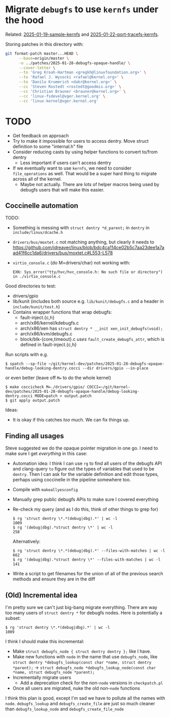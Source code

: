 # Migrate `debugfs` to use `kernfs` under the hood

Related: [2025-01-19-sample-kernfs](../2025-01-19-sample-kernfs) and [2025-01-22-port-tracefs-kernfs](../2025-01-22-port-tracefs-kernfs).

Storing patches in this directory with:

```bash
git format-patch master...HEAD \
      --base=origin/master \
      -o ../patches/2025-01-28-debugfs-opaque-handle/ \
      --cover-letter \
      --to 'Greg Kroah-Hartman <gregkh@linuxfoundation.org>' \
      --to 'Rafael J. Wysocki <rafael@kernel.org>' \
      --to 'Danilo Krummrich <dakr@kernel.org>' \
      --cc 'Steven Rostedt <rostedt@goodmis.org>' \
      --cc 'Christian Brauner <brauner@kernel.org>' \
      --cc 'linux-fsdevel@vger.kernel.org' \
      --cc 'linux-kernel@vger.kernel.org'
```

# TODO

- Get feedback on approach
- Try to make it impossible for users to access dentry. Move struct definition to some "internal.h" file
- Consider reducing casts by using helper functions to convert to/from dentry
  - Less important if users can't access dentry
- If we eventually want to use `kernfs`, we need to consider `file_operations` as well. That would be a super hard thing to migrate across all of the kernel.
  - Maybe not actually. There are lots of helper macros being used by debugfs users that will make this easier.

## Coccinelle automation

TODO:

- Something is messing with `struct dentry *d_parent;` in `dentry` in `include/linux/dcache.h`
- `drivers/bus/moxtet.c` not matching anything, but clearly it needs to <https://github.com/jdreaver/linux/blob/bdc4ca114ce02b5c7aa23dee1a7aad41f6cc1da6/drivers/bus/moxtet.c#L553-L578>
- `virtio_console.c` (do M=drivers/char) not working with:

   ```
   EXN: Sys_error("tty/hvc/hvc_console.h: No such file or directory") in ./virtio_console.c
   ```

Good directories to test:
- drivers/gpio
- lib/kunit (includes both source e.g. `lib/kunit/debugfs.c` and a header in `include/kunit/test.h`)
- Contains wrapper functions that wrap debugfs:
  - fault-inject.{c,h}
  - arch/x86/kernel/kdebugfs.c
  - arch/x86/xen has `struct dentry * __init xen_init_debugfs(void);`
  - arch/x86/kvm/debugfs.c
  - block/blk-{core,timeout}.c _uses_ `fault_create_debugfs_attr`, which is defined in fault-inject.{c,h}

Run scripts with e.g.

```
$ spatch --sp-file ~/git/kernel-dev/patches/2025-01-28-debugfs-opaque-handle/debug-looking-dentry.cocci --dir drivers/gpio --in-place
```

or even better (leave off `M=` to do the whole kernel)

```
$ make coccicheck M=./drivers/gpio/ COCCI=~/git/kernel-dev/patches/2025-01-28-debugfs-opaque-handle/debug-looking-dentry.cocci MODE=patch > output.patch
$ git apply output.patch
```

Ideas:
- It is okay if this catches _too_ much. We can fix things up.

## Finding all usages

Steve suggested we do the opaque pointer migration in one go. I need to make sure I get _everything_ in this case:

- Automation idea: I think I can use `rg` to find all users of the debugfs API and clang-query `to` figure out the types of variables that used to be `dentry`. Then I can ask for the variable definition and edit those types, perhaps using coccinelle in the pipeline somewhere too.
- Compile with `makeallyesconfig`
- Manually grep public debugfs APIs to make sure I covered everything
- Re-check my query (and as I do this, think of other things to grep for)

  ```
  $ rg 'struct dentry \*.*(debug|dbg).*' | wc -l
  1009
  $ rg '(debug|dbg).*struct dentry \*' | wc -l
  258
  ```

  Alternatively:

  ```
  $ rg 'struct dentry \*.*(debug|dbg).*' --files-with-matches | wc -l
  662
  $ rg '(debug|dbg).*struct dentry \*' --files-with-matches | wc -l
  141
  ```

- Write a script to get filenames for the union of all of the previous search methods and ensure they are in the diff

## (Old) Incremental idea

I'm pretty sure we can't just big-bang migrate everything. There are way too many users of `struct dentry *` for debugfs nodes. Here is potentially a subset:

```
$ rg 'struct dentry \*.*(debug|dbg).*' | wc -l
1009
```

I think I should make this incremental:
- Make `struct debugfs_node { struct dentry dentry };` like I have.
- Make new functions with `node` in the name that use `debugfs_node`, like `struct dentry *debugfs_lookup(const char *name, struct dentry *parent);` -> `struct debugfs_node *debugfs_lookup_node(const char *name, struct debugfs_node *parent);`
- Incrementally migrate users
  - Add a deprecation check for the non-`node` versions in `checkpatch.pl`
- Once all users are migrated, nuke the old non-`node` functions

I think this plan is good, except I'm sad we have to pollute all the names with `node`. `debugfs_lookup` and `debugfs_create_file` are just so much cleaner than `debugfs_lookup_node` and `debugfs_create_file_node`
